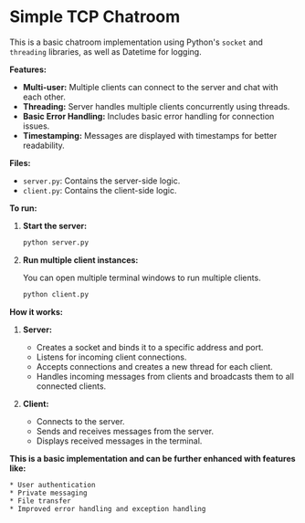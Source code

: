 # Simple TCP Chatroom

This is a basic chatroom implementation using Python's `socket` and `threading` libraries, as well as Datetime for logging.

**Features:**

* **Multi-user:** Multiple clients can connect to the server and chat with each other.
* **Threading:** Server handles multiple clients concurrently using threads.
* **Basic Error Handling:** Includes basic error handling for connection issues.
* **Timestamping:** Messages are displayed with timestamps for better readability.

**Files:**

* `server.py`: Contains the server-side logic.
* `client.py`: Contains the client-side logic.

**To run:**

1. **Start the server:**
   ```bash
   python server.py

2. **Run multiple client instances:**

   You can open multiple terminal windows to run multiple clients.

    ```bash
    python client.py
    
**How it works:**

1. **Server:**
     * Creates a socket and binds it to a specific address and port.
     * Listens for incoming client connections.
     * Accepts connections and creates a new thread for each client.
     * Handles incoming messages from clients and broadcasts them to all connected clients.
          
2. **Client:**
     * Connects to the server.
     * Sends and receives messages from the server.
     * Displays received messages in the terminal.

**This is a basic implementation and can be further enhanced with features like:**

    * User authentication
    * Private messaging
    * File transfer
    * Improved error handling and exception handling
